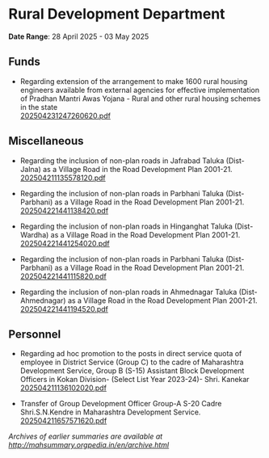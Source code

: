 # Rural Development Department

**Date Range**: 28 April 2025 - 03 May 2025


## Funds
- Regarding extension of the arrangement to make 1600 rural housing engineers available from external agencies for effective implementation of Pradhan Mantri Awas Yojana - Rural and other rural housing schemes in the state\
  [202504231247260620.pdf](https://gr.maharashtra.gov.in/Site/Upload/Government%20Resolutions/English/202504231247260620.pdf)

## Miscellaneous
- Regarding the inclusion of non-plan roads in Jafrabad Taluka (Dist-Jalna)  as a Village Road in the Road Development Plan 2001-21.\
  [202504211135578120.pdf](https://gr.maharashtra.gov.in/Site/Upload/Government%20Resolutions/English/202504211135578120.pdf)

- Regarding the inclusion of non-plan roads in Parbhani Taluka (Dist-Parbhani)  as a Village Road in the Road Development Plan 2001-21.\
  [202504221441138420.pdf](https://gr.maharashtra.gov.in/Site/Upload/Government%20Resolutions/English/202504221441138420.pdf)

- Regarding the inclusion of non-plan roads in Hinganghat Taluka (Dist-Wardha)  as a Village Road in the Road Development Plan 2001-21.\
  [202504221441254020.pdf](https://gr.maharashtra.gov.in/Site/Upload/Government%20Resolutions/English/202504221441254020.pdf)

- Regarding the inclusion of non-plan roads in Parbhani Taluka (Dist-Parbhani)  as a Village Road in the Road Development Plan 2001-21.\
  [202504221441115820.pdf](https://gr.maharashtra.gov.in/Site/Upload/Government%20Resolutions/English/202504221441115820.pdf)

- Regarding the inclusion of non-plan roads in Ahmednagar Taluka (Dist-Ahmednagar)  as a Village Road in the Road Development Plan 2001-21.\
  [202504221441194520.pdf](https://gr.maharashtra.gov.in/Site/Upload/Government%20Resolutions/English/202504221441194520.pdf)

## Personnel
- Regarding ad hoc promotion to the posts in direct service quota of employee in District Service (Group C) to the cadre of Maharashtra Development Service, Group B (S-15) Assistant Block Development Officers in Kokan Division- (Select List Year 2023-24)- Shri. Kanekar\
  [202504211136102020.pdf](https://gr.maharashtra.gov.in/Site/Upload/Government%20Resolutions/English/202504211136102020.pdf)

- Transfer of Group Development Officer Group-A S-20 Cadre Shri.S.N.Kendre in Maharashtra Development Service.\
  [202504211657571620.pdf](https://gr.maharashtra.gov.in/Site/Upload/Government%20Resolutions/English/202504211657571620.pdf)


*Archives of earlier summaries are available at http://mahsummary.orgpedia.in/en/archive.html*